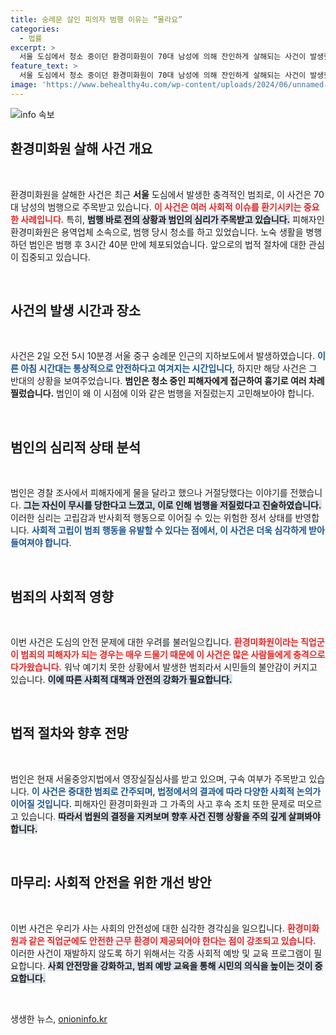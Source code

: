 ```yaml
---
title: 숭례문 살인 피의자 범행 이유는 “몰라요”
categories:
  - 법률
excerpt: >
  서울 도심에서 청소 중이던 환경미화원이 70대 남성에 의해 잔인하게 살해되는 사건이 발생했습니다. 숨진 피해자는 범인의 거절에 분노해 범행을 저지른 것으로 알려져 있으며, 구속 여부는 오늘 결정됩니다. 이 소식이 당신을 경악하게 할 것입니다!
feature_text: >
  서울 도심에서 청소 중이던 환경미화원이 70대 남성에 의해 잔인하게 살해되는 사건이 발생했습니다. 숨진 피해자는 범인의 거절에 분노해 범행을 저지른 것으로 알려져 있으며, 구속 여부는 오늘 결정됩니다. 이 소식이 당신을 경악하게 할 것입니다!
image: 'https://www.behealthy4u.com/wp-content/uploads/2024/06/unnamed-file.png'
---
```


<p><img src="https://www.behealthy4u.com/wp-content/uploads/2024/06/unnamed-file.png" alt="info 속보" /></p>

<h2 data-ke-size="size26">환경미화원 살해 사건 개요</h2>

<p data-ke-size="size16">&nbsp;</p>

<p>환경미화원을 살해한 사건은 최근 <b>서울</b> 도심에서 발생한 충격적인 범죄로, 이 사건은 70대 남성의 범행으로 주목받고 있습니다. <b><span style="color: #ee2323;">이 사건은 여러 사회적 이슈를 환기시키는 중요한 사례입니다.</span></b> 특히, <b><span style="background-color: #21538527;">범행 바로 전의 상황과 범인의 심리가 주목받고 있습니다.</span></b> 피해자인 환경미화원은 용역업체 소속으로, 범행 당시 청소를 하고 있었습니다. 노숙 생활을 병행하던 범인은 범행 후 3시간 40분 만에 체포되었습니다. 앞으로의 법적 절차에 대한 관심이 집중되고 있습니다.</p>

<p data-ke-size="size16">&nbsp;</p>

<h2 data-ke-size="size26">사건의 발생 시간과 장소</h2>

<p data-ke-size="size16">&nbsp;</p>

<p>사건은 2일 오전 5시 10분경 서울 중구 숭례문 인근의 지하보도에서 발생하였습니다. <b><span style="color: #1a5490;">이른 아침 시간대는 통상적으로 안전하다고 여겨지는 시간입니다</span></b>, 하지만 해당 사건은 그 반대의 상황을 보여주었습니다. <b><span style="ee2323;">범인은 청소 중인 피해자에게 접근하여 흉기로 여러 차례 찔렀습니다.</span></b> 범인이 왜 이 시점에 이와 같은 범행을 저질렀는지 고민해보아야 합니다. </p>

<p data-ke-size="size16">&nbsp;</p>

<h2 data-ke-size="size26">범인의 심리적 상태 분석</h2>

<p data-ke-size="size16">&nbsp;</p>

<p>범인은 경찰 조사에서 피해자에게 물을 달라고 했으나 거절당했다는 이야기를 전했습니다. <b><span style="background-color: #21538527;">그는 자신이 무시를 당한다고 느꼈고, 이로 인해 범행을 저질렀다고 진술하였습니다.</span></b> 이러한 심리는 고립감과 반사회적 행동으로 이어질 수 있는 위험한 정서 상태를 반영합니다. <b><span style="color: #1a5490;">사회적 고립이 범죄 행동을 유발할 수 있다는 점에서, 이 사건은 더욱 심각하게 받아들여져야 합니다</span></b>.</p>

<p data-ke-size="size16">&nbsp;</p>

<h2 data-ke-size="size26">범죄의 사회적 영향</h2>

<p data-ke-size="size16">&nbsp;</p>

<p>이번 사건은 도심의 안전 문제에 대한 우려를 불러일으킵니다. <b><span style="color: #ee2323;">환경미화원이라는 직업군이 범죄의 피해자가 되는 경우는 매우 드물기 때문에 이 사건은 많은 사람들에게 충격으로 다가왔습니다.</span></b> 워낙 예기치 못한 상황에서 발생한 범죄라서 시민들의 불안감이 커지고 있습니다. <b><span style="background-color: #21538527;">이에 따른 사회적 대책과 안전의 강화가 필요합니다.</span></b> </p>

<p data-ke-size="size16">&nbsp;</p>

<h2 data-ke-size="size26">법적 절차와 향후 전망</h2>

<p data-ke-size="size16">&nbsp;</p>

<p>범인은 현재 서울중앙지법에서 영장실질심사를 받고 있으며, 구속 여부가 주목받고 있습니다. <b><span style="color: #1a5490;">이 사건은 중대한 범죄로 간주되며, 법정에서의 결과에 따라 다양한 사회적 논의가 이어질 것입니다.</span></b>  피해자인 환경미화원과 그 가족의 사고 후속 조치 또한 문제로 떠오르고 있습니다. <b><span style="background-color: #21538527;">따라서 법원의 결정을 지켜보며 향후 사건 진행 상황을 주의 깊게 살펴봐야 합니다.</span></b></p>

<p data-ke-size="size16">&nbsp;</p>

<h2 data-ke-size="size26">마무리: 사회적 안전을 위한 개선 방안</h2>

<p data-ke-size="size16">&nbsp;</p>

<p>이번 사건은 우리가 사는 사회의 안전성에 대한 심각한 경각심을 일으킵니다. <b><span style="color: #ee2323;">환경미화원과 같은 직업군에도 안전한 근무 환경이 제공되어야 한다는 점이 강조되고 있습니다.</span></b> 이러한 사건이 재발하지 않도록 하기 위해서는 각종 사회적 예방 및 교육 프로그램이 필요합니다. <b><span style="background-color: #21538527;">사회 안전망을 강화하고, 범죄 예방 교육을 통해 시민의 의식을 높이는 것이 중요합니다.</span></b></p>

<p data-ke-size="size16">&nbsp;</p>
생생한 뉴스, <a href="https://onioninfo.kr" rel="dofollow">onioninfo.kr</a>


